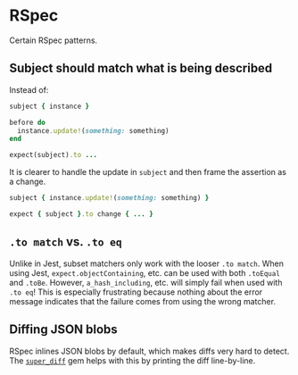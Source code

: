 # RSpec

Certain RSpec patterns.

## Subject should match what is being described

Instead of:

```ruby
subject { instance }

before do
  instance.update!(something: something)
end

expect(subject).to ...
```

It is clearer to handle the update in `subject` and then frame the assertion as a change.

```ruby
subject { instance.update!(something: something) }

expect { subject }.to change { ... }
```

## `.to match` vs. `.to eq`

Unlike in Jest, subset matchers only work with the looser `.to match`. When using Jest, `expect.objectContaining`, etc. can be used with both `.toEqual` and `.toBe`. However, `a_hash_including`, etc. will simply fail when used with `.to eq`! This is especially frustrating because nothing about the error message indicates that the failure comes from using the wrong matcher.

## Diffing JSON blobs

RSpec inlines JSON blobs by default, which makes diffs very hard to detect. The [`super_diff`](https://github.com/mcmire/super_diff) gem helps with this by printing the diff line-by-line.
